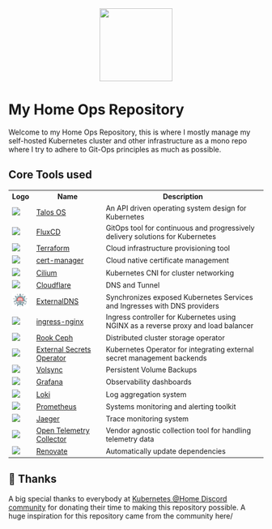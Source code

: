 <div align="center">

<img src="https://github.com/sillock1/home-ops/assets/26411663/dff5e9bb-5c40-4e46-9c36-57f5cefca98c" align="center" width="144px" height="144px"/>

</div>

# My Home Ops Repository

Welcome to my Home Ops Repository, this is where I mostly manage my self-hosted Kubernetes cluster and other infrastructure as a mono repo where I try to adhere to Git-Ops principles as much as possible.

## Core Tools used

<table>
    <tr>
        <th>Logo</th>
        <th>Name</th>
        <th>Description</th>
    </tr>
    <tr>
        <td><img width="32" src="https://www.talos.dev/images/logo.svg"></td>
        <td><a href="https://www.talos.dev">Talos OS</a></td>
        <td>An API driven operating system design for Kubernetes</td>
    </tr>
    <tr>
        <td><img width="32" src="https://avatars.githubusercontent.com/u/52158677?s=280&v=4"></td>
        <td><a href="https://fluxcd.io/">FluxCD</a></td>
        <td>GitOps tool for continuous and progressively delivery solutions for Kubernetes</td>
    </tr>
    <tr>
        <td><img width="32" src="https://www.datocms-assets.com/2885/1620155117-brandhcterraformverticalcolorwhite.svg"></td>
        <td><a href="https://www.terraform.io/">Terraform</a></td>
        <td>Cloud infrastructure provisioning tool</td>
    </tr>
    <tr>
        <td><img width="32" src="https://github.com/jetstack/cert-manager/raw/master/logo/logo.png"></td>
        <td><a href="https://cert-manager.io">cert-manager</a></td>
        <td>Cloud native certificate management</td>
    </tr>
    <tr>
        <td><img width="32" src="https://landscape.cncf.io/logos/cilium.svg"></td>
        <td><a href="https://cilium.io">Cilium</a></td>
        <td>Kubernetes CNI for cluster networking</td>
    </tr>
    <tr>
        <td><img width="32" src="https://upload.wikimedia.org/wikipedia/commons/thumb/9/94/Cloudflare_Logo.png/480px-Cloudflare_Logo.png"></td>
        <td><a href="https://www.cloudflare.com">Cloudflare</a></td>
        <td>DNS and Tunnel</td>
    </tr>
    <tr>
        <td><img width="32" src="https://github.com/kubernetes-sigs/external-dns/raw/master/docs/img/external-dns.png"></td>
        <td><a href="https://github.com/kubernetes-sigs/external-dns">ExternalDNS</a></td>
        <td>Synchronizes exposed Kubernetes Services and Ingresses with DNS providers</td>
    </tr>
    <tr>
        <td><img width="32" src="https://avatars.githubusercontent.com/u/13629408?s=48&v=4"></td>
        <td><a href="https://github.com/kubernetes/ingress-nginx">ingress-nginx</a></td>
        <td>Ingress controller for Kubernetes using NGINX as a reverse proxy and load balancer</td>
    </tr>
    <tr>
        <td><img width="32" src="https://landscape.cncf.io/logos/rook.svg"></td>
        <td><a href="https://rook.io/">Rook Ceph</a></td>
        <td>Distributed cluster storage operator</td>
    </tr>
    <tr>
        <td><img width="32" src="https://avatars.githubusercontent.com/u/68335991?s=200&v=4"></td>
        <td><a href="https://external-secrets.io">External Secrets Operator</a></td>
        <td>Kubernetes Operator for integrating external secret management backends</td>
    </tr>
    <tr>
        <td><img width="32" src="https://avatars.githubusercontent.com/u/47803932?s=200&v=4"></td>
        <td><a href="https://github.com/backube/volsync">Volsync</a></td>
        <td>Persistent Volume Backups</td>
    </tr>
    <tr>
        <td><img width="32" src="https://grafana.com/static/img/menu/grafana2.svg"></td>
        <td><a href="https://grafana.com">Grafana</a></td>
        <td>Observability dashboards</td>
    </tr>
    <tr>
        <td><img width="32" src="https://grafana.com/static/img/logos/logo-loki.svg"></td>
        <td><a href="https://grafana.com/oss/loki">Loki</a></td>
        <td>Log aggregation system</td>
    </tr>
    <tr>
        <td><img width="32" src="https://avatars.githubusercontent.com/u/3380462?s=200&v=4"></td>
        <td><a href="https://prometheus.io">Prometheus</a></td>
        <td>Systems monitoring and alerting toolkit</td>
    </tr>
    <tr>
        <td><img width="32" src="https://www.jaegertracing.io/img/jaeger-icon-color.png"></td>
        <td><a href="https://www.jaegertracing.io/">Jaeger</a></td>
        <td>Trace monitoring system</td>
    </tr>
    <tr>
        <td><img width="32" src="https://avatars.githubusercontent.com/u/49998002?s=48&v=4"></td>
        <td><a href="https://opentelemetry.io/docs/collector/">Open Telemetry Collector</a></td>
        <td>Vendor agnostic collection tool for handling telemetry data</td>
    </tr>
    <tr>
        <td><img width="32" src="https://docs.renovatebot.com/assets/images/logo.png"></td>
        <td><a href="https://www.whitesourcesoftware.com/free-developer-tools/renovate">Renovate</a></td>
        <td>Automatically update dependencies</td>
    </tr>
</table>

## 🤝 Thanks

A big special thanks to everybody at [Kubernetes @Home Discord community](https://discord.gg/k8s-at-home) for donating their time to making this repository possible. A huge inspiration for this repository came from the community here/
